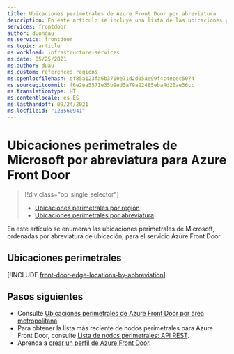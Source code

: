 ```yaml
---
title: Ubicaciones perimetrales de Azure Front Door por abreviatura
description: En este artículo se incluye una lista de las ubicaciones perimetrales de Azure Front Door, ordenadas por abreviatura.
services: frontdoor
author: duongau
ms.service: frontdoor
ms.topic: article
ms.workload: infrastructure-services
ms.date: 05/25/2021
ms.author: duau
ms.custom: references_regions
ms.openlocfilehash: df85a123fa6b3700e71d2d05ae99f4c4ecec5074
ms.sourcegitcommit: f6e2ea5571e35b9ed3a79a22485eba4d20ae36cc
ms.translationtype: HT
ms.contentlocale: es-ES
ms.lasthandoff: 09/24/2021
ms.locfileid: "128560941"
---
```

# <a name="microsoft-edge-locations-by-abbreviation-for-azure-front-door"></a>Ubicaciones perimetrales de Microsoft por abreviatura para Azure Front Door
> [!div class="op_single_selector"]
> * [Ubicaciones perimetrales por región](edge-locations-by-region.md)
> * [Ubicaciones perimetrales por abreviatura](edge-locations-abbreviation.md)
> 

En este artículo se enumeran las ubicaciones perimetrales de Microsoft, ordenadas por abreviatura de ubicación, para el servicio Azure Front Door.

## <a name="edge-locations"></a>Ubicaciones perimetrales

[!INCLUDE [front-door-edge-locations-by-abbreviation](../../includes/front-door-edge-locations-by-abbreviation.md)]

## <a name="next-steps"></a>Pasos siguientes

* Consulte [Ubicaciones perimetrales de Azure Front Door por área metropolitana](edge-locations-by-region.md).
* Para obtener la lista más reciente de nodos perimetrales para Azure Front Door, consulte [Lista de nodos perimetrales: API REST](/rest/api/cdn/edge-nodes/list).
* Aprenda a [crear un perfil de Azure Front Door](quickstart-create-front-door.md).
